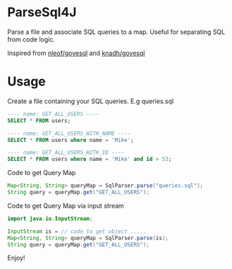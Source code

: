 # ParseSql4J
Parse a file and associate SQL queries to a map. Useful for separating SQL from code logic.

Inspired from [nleof/goyesql](https://github.com/nleof/goyesql) and [knadh/goyesql](https://github.com/knadh/goyesql/tree/master)

# Usage

Create a file containing your SQL queries. E.g queries.sql
```sql
---- name: GET_ALL_USERS ----
SELECT * FROM users;

---- name: GET_ALL_USERS_WITH_NAME ----
SELECT * FROM users where name = 'Mike';

---- name: GET_ALL_USERS_WITH_ID ----
SELECT * FROM users where name = 'Mike' and id > 53;
```

Code to get Query Map
```java
Map<String, String> queryMap = SqlParser.parse("queries.sql");
String query = queryMap.get("GET_ALL_USERS");
```

Code to get Query Map via input stream
```java
import java.io.InputStream;

InputStream is = // code to get object ..... 
Map<String, String> queryMap = SqlParser.parse(is);
String query = queryMap.get("GET_ALL_USERS");
```

Enjoy!